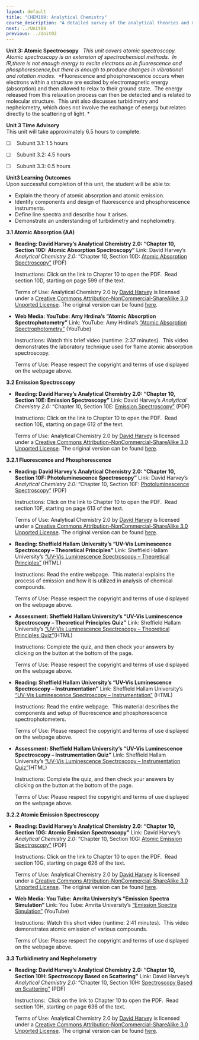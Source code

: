 ```yaml
---
layout: default
title: "CHEM108: Analytical Chemistry"
course_description: "A detailed survey of the analytical theories and methods of qualitative and quantitative chemical analysis. Explores gravimetric analysis, titrations, ultraviolet-visible (UV-Vis), infrared (IR), and nuclear magnetic resonance (NMR) spectroscopies, atomic absorption and emission, fluorescence and phosphorescence, chromatographic methods, including, column chromatography, gas chromatography (GC), and high pressure liquid chromatography (HPLC), electrophoresis, and electrochemical analysis techniques."
next: ../Unit04
previous: ../Unit02
---
```

**Unit 3: Atomic Spectrocsopy** <span id="3"></span> 
*This unit covers atomic spectroscopy.  Atomic spectroscopy is an
extension of spectrochemical methods.  In IR,there is not enough energy
to excite electrons as in fluorescence and phosphorescence,but there is
enough to produce changes in vibrational and rotation modes.* 
*Fluorescence and phosphorescence occurs when electrons within a
structure are excited by electromagnetic energy (absorption) and then
allowed to relax to their ground state.  The energy released from this
relaxation process can then be detected and is related to molecular
structure.  This unit also discusses turbidimetry and nephelometry,
which does not involve the exchange of energy but relates directly to
the scattering of light. *

**Unit 3 Time Advisory**  
This unit will take approximately 6.5 hours to complete.

☐    Subunit 3.1: 1.5 hours

☐    Subunit 3.2: 4.5 hours

☐    Subunit 3.3: 0.5 hours

**Unit3 Learning Outcomes**  
Upon successful completion of this unit, the student will be able to:

-   Explain the theory of atomic absorption and atomic emission.
-   Identify components and design of fluorescence and phosphorescence
    instruments.
-   Define line spectra and describe how it arises.
-   Demonstrate an understanding of turbidimetry and nephelometry.

**3.1 Atomic Absorption (AA)** <span id="3.1"></span> 
-   **Reading: David Harvey’s Analytical Chemistry 2.0: “Chapter 10,
    Section 10D: Atomic Absorption Spectroscopy”**
    Link: David Harvey’s *Analytical Chemistry 2.0:* “Chapter 10,
    Section 10D: [Atomic Absorption
    Spectroscopy”](https://resources.saylor.org/wwwresources/archived/site/wp-content/uploads/2012/07/Chapter1011.pdf)
    (PDF)  
      
     Instructions: Click on the link to Chapter 10 to open the PDF. 
    Read section 10D, starting on page 599 of the text.     
      
     Terms of Use: <span href="http://purl.org/dc/dcmitype/Text"
    rel="dc:type">Analytical Chemistry 2.0</span> by [David
    Harvey](http://web.me.com/dtharvey1213/Analytical_Chemistry_2.0/Welcome.html) is
    licensed under a [Creative Commons
    Attribution-NonCommercial-ShareAlike 3.0 Unported
    License](http://creativecommons.org/licenses/by-nc-sa/3.0/). The
    original version can be
    found [here](http://www.asdlib.org/onlineArticles/ecourseware/Analytical%20Chemistry%202.0/Text_Files.html). 

-   **Web Media: YouTube: Amy Hrdina’s “Atomic Absorption
    Spectrophotometry”**
    Link: YouTube: Amy Hrdina’s [“Atomic Absorption
    Spectrophotometry”](http://youtu.be/HBegTB_WDxQ) (YouTube)  
      
     Instructions: Watch this brief video (runtime: 2:37 minutes).  This
    video demonstrates the laboratory technique used for flame atomic
    absorption spectroscopy.  
      
     Terms of Use: Please respect the copyright and terms of use
    displayed on the webpage above.

**3.2 Emission Spectroscopy** <span id="3.2"></span> 
-   **Reading: David Harvey’s Analytical Chemistry 2.0: “Chapter 10,
    Section 10E: Emission Spectroscopy”**
    Link: David Harvey’s *Analytical Chemistry 2.0:* “Chapter 10,
    Section 10E: [Emission
    Spectroscopy”](https://resources.saylor.org/wwwresources/archived/site/wp-content/uploads/2012/07/Chapter1011.pdf)
    (PDF)  
      
     Instructions: Click on the link to Chapter 10 to open the PDF. 
    Read section 10E, starting on page 612 of the text.     
      
     Terms of Use: <span href="http://purl.org/dc/dcmitype/Text"
    rel="dc:type">Analytical Chemistry 2.0</span> by [David
    Harvey](http://web.me.com/dtharvey1213/Analytical_Chemistry_2.0/Welcome.html) is
    licensed under a [Creative Commons
    Attribution-NonCommercial-ShareAlike 3.0 Unported
    License](http://creativecommons.org/licenses/by-nc-sa/3.0/). The
    original version can be
    found [here](http://www.asdlib.org/onlineArticles/ecourseware/Analytical%20Chemistry%202.0/Text_Files.html). 

**3.2.1 Fluorescence and Phosphorescence** <span id="3.2.1"></span> 
-   **Reading: David Harvey’s Analytical Chemistry 2.0: “Chapter 10,
    Section 10F: Photoluminescence Spectroscopy”**
    Link: David Harvey’s *Analytical Chemistry 2.0:* “Chapter 10,
    Section 10F: [Photoluminescence
    Spectroscopy”](https://resources.saylor.org/wwwresources/archived/site/wp-content/uploads/2012/07/Chapter1011.pdf)
    (PDF)  
      
     Instructions: Click on the link to Chapter 10 to open the PDF. 
    Read section 10F, starting on page 613 of the text.     
      
     Terms of Use: <span href="http://purl.org/dc/dcmitype/Text"
    rel="dc:type">Analytical Chemistry 2.0</span> by [David
    Harvey](http://web.me.com/dtharvey1213/Analytical_Chemistry_2.0/Welcome.html) is
    licensed under a [Creative Commons
    Attribution-NonCommercial-ShareAlike 3.0 Unported
    License](http://creativecommons.org/licenses/by-nc-sa/3.0/). The
    original version can be
    found [here](http://www.asdlib.org/onlineArticles/ecourseware/Analytical%20Chemistry%202.0/Text_Files.html). 

-   **Reading: Sheffield Hallam University’s “UV-Vis Luminescence
    Spectroscopy – Theoretical Principles”**
    Link: Sheffield Hallam University’s [“UV-Vis Luminescence
    Spectroscopy – Theoretical
    Principles”](http://teaching.shu.ac.uk/hwb/chemistry/tutorials/molspec/lumin1.htm)
    (HTML)  
      
     Instructions: Read the entire webpage.  This material explains the
    process of emission and how it is utilized in analysis of chemical
    compounds.  
      
     Terms of Use: Please respect the copyright and terms of use
    displayed on the webpage above.

-   **Assessment: Sheffield Hallam University’s “UV-Vis Luminescence
    Spectroscopy – Theoretical Principles Quiz”**
    Link: Sheffield Hallam University’s [“UV-Vis Luminescence
    Spectroscopy – Theoretical Principles
    Quiz”](http://teaching.shu.ac.uk/hwb/chemistry/tutorials/molspec/lumin2.htm)(HTML)  
      
     Instructions: Complete the quiz, and then check your answers by
    clicking on the button at the bottom of the page.   
      
     Terms of Use: Please respect the copyright and terms of use
    displayed on the webpage above.

-   **Reading: Sheffield Hallam University’s “UV-Vis Luminescence
    Spectroscopy – Instrumentation”**
    Link: Sheffield Hallam University’s [“UV-Vis Luminescence
    Spectroscopy –
    Instrumentation”](http://teaching.shu.ac.uk/hwb/chemistry/tutorials/molspec/lumin3.htm)
    (HTML)  
      
     Instructions: Read the entire webpage.  This material describes the
    components and setup of fluorescence and phosphorescence
    spectrophotometers.   
      
     Terms of Use: Please respect the copyright and terms of use
    displayed on the webpage above.

-   **Assessment: Sheffield Hallam University’s “UV-Vis Luminescence
    Spectroscopy – Instrumentation Quiz”**
    Link: Sheffield Hallam University’s [“UV-Vis Luminescence
    Spectroscopy – Instrumentation
    Quiz”](http://teaching.shu.ac.uk/hwb/chemistry/tutorials/molspec/lumin4.htm)(HTML)  
      
     Instructions: Complete the quiz, and then check your answers by
    clicking on the button at the bottom of the page.   
      
     Terms of Use: Please respect the copyright and terms of use
    displayed on the webpage above.

**3.2.2 Atomic Emission Spectroscopy** <span id="3.2.2"></span> 
-   **Reading: David Harvey’s Analytical Chemistry 2.0: “Chapter 10,
    Section 10G: Atomic Emission Spectroscopy”**
    Link: David Harvey’s *Analytical Chemistry 2.0:* “Chapter 10,
    Section 10G: [Atomic Emission
    Spectroscopy”](https://resources.saylor.org/wwwresources/archived/site/wp-content/uploads/2012/07/Chapter1011.pdf)
    (PDF)  
      
     Instructions: Click on the link to Chapter 10 to open the PDF. 
    Read section 10G, starting on page 626 of the text.     
      
     Terms of Use: <span href="http://purl.org/dc/dcmitype/Text"
    rel="dc:type">Analytical Chemistry 2.0</span> by [David
    Harvey](http://web.me.com/dtharvey1213/Analytical_Chemistry_2.0/Welcome.html) is
    licensed under a [Creative Commons
    Attribution-NonCommercial-ShareAlike 3.0 Unported
    License](http://creativecommons.org/licenses/by-nc-sa/3.0/). The
    original version can be
    found [here](http://www.asdlib.org/onlineArticles/ecourseware/Analytical%20Chemistry%202.0/Text_Files.html). 

-   **Web Media: You Tube: Amrita University’s “Emission Spectra
    Simulation”**
    Link: You Tube: Amrita University’s [“Emission Spectra
    Simulation”](http://youtu.be/jaOzC0leAdk) (YouTube)  
      
     Instructions: Watch this short video (runtime: 2:41 minutes).  This
    video demonstrates atomic emission of various compounds.  
      
     Terms of Use: Please respect the copyright and terms of use
    displayed on the webpage above.

**3.3 Turbidimetry and Nephelometry** <span id="3.3"></span> 
-   **Reading: David Harvey’s Analytical Chemistry 2.0: “Chapter 10,
    Section 10H: Spectroscopy Based on Scattering”**
    Link: David Harvey’s *Analytical Chemistry 2.0:* “Chapter 10,
    Section 10H: [Spectroscopy Based on
    Scattering”](https://resources.saylor.org/wwwresources/archived/site/wp-content/uploads/2012/07/Chapter1011.pdf)
    (PDF)  
      
     Instructions:  Click on the link to Chapter 10 to open the PDF. 
    Read section 10H, starting on page 636 of the text.     
      
     Terms of Use: <span href="http://purl.org/dc/dcmitype/Text"
    rel="dc:type">Analytical Chemistry 2.0</span> by [David
    Harvey](http://web.me.com/dtharvey1213/Analytical_Chemistry_2.0/Welcome.html) is
    licensed under a [Creative Commons
    Attribution-NonCommercial-ShareAlike 3.0 Unported
    License](http://creativecommons.org/licenses/by-nc-sa/3.0/). The
    original version can be
    found [here](http://www.asdlib.org/onlineArticles/ecourseware/Analytical%20Chemistry%202.0/Text_Files.html). 


